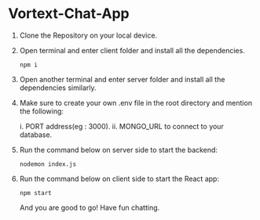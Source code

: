 # Vortext-Chat-App
1. Clone the Repository on your local device.
2. Open terminal and enter client folder and install all the dependencies.
   
   ```
   npm i
   ```
3. Open another terminal and enter server folder and install all the dependencies similarly.
4. Make sure to create your own .env file in the root directory and mention the following:
   
   i. PORT address(eg : 3000).
   ii. MONGO_URL to connect to your database.
6. Run the command below on server side to start the backend:
   
   ```
   nodemon index.js
   ```
7. Run the command below on client side to start the React app:
   
   ```
   npm start
   ```
   And you are good to go! Have fun chatting.
